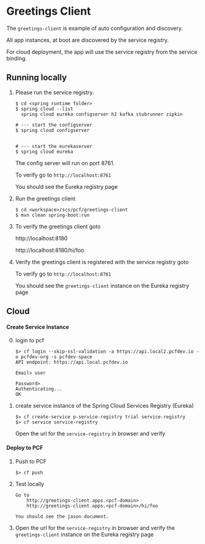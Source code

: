 # Greetings Client

The `greetings-client` is example of auto configuration and discovery.

All app instances, at boot are discovered by the service registry. 

For cloud deployment, the app will use the service registry from the
service binding.

## Running locally

1. Please run the service registry.

	```
	$ cd <spring runtime folder>
	$ spring cloud --list
	  spring cloud eureka configserver h2 kafka stubrunner zipkin

	# --- start the configserver
	$ spring cloud configserver


	# --- start the eurekaserver
	$ spring cloud eureka
	```

	The config server will run on port 8761.

	To verify go to `http://localhost:8761`
	
	You should see the Eureka registry page


2. Run the greetings client

	```
	$ cd <workspace>/scs/pcf/greetings-client
	$ mvn clean spring-boot:run
	```

3. To verify the greetings client goto

	http://localhost:8180
	
	http://localhost:8180/hi/foo

4. Verify the greetings client is registered with the service registry goto

	To verify go to `http://localhost:8761`
	
	You should see the `greetings-client` instance on the Eureka registry page


## Cloud

#### Create Service Instance

0. login to pcf

	```
	$> cf login --skip-ssl-validation -a https://api.local2.pcfdev.io -o pcfdev-org -s pcfdev-space
	API endpoint: https://api.local.pcfdev.io
	
	Email> user
	
	Password>
	Authenticating...
	OK
	```

0. create service instance of the Spring Cloud Services Registry (Eureka)

	```
	$> cf create-service p-service-registry trial service-registry
	$> cf service service-registry
	```
	
	Open the url for the `service-registry` in browser and verify 


#### Deploy to PCF 
1. Push to PCF

	```
	$> cf push
	```

2. Test locally

	```
	Go to
		http://greetings-client.apps.<pcf-domain>
		http://greetings-client.apps.<pcf-domain>/hi/foo
	 
	You should see the jason document.
	```
	
3. Open the url for the `service-registry` in browser and verify 
	the `greetings-client` instance on the Eureka registry page
